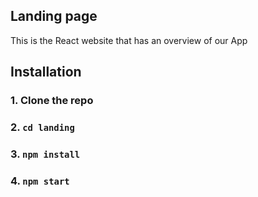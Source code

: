 ## Landing page

This is the React website that has an overview of our App

## Installation
### 1. Clone the repo
### 2. ```cd landing```
### 3. ```npm install```
### 4. ```npm start```
